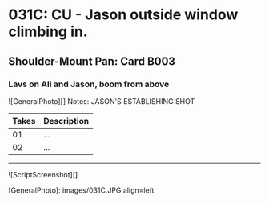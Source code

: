# 031C: CU - Jason outside window climbing in.

## Shoulder-Mount Pan: Card B003

### Lavs on Ali and Jason, boom from above

![GeneralPhoto][]
Notes: JASON'S ESTABLISHING SHOT

| Takes | Description |
|:---|:----|
| 01 | ... |
| 02 | ... |

----

![ScriptScreenshot][]


[GeneralPhoto]:  images/031C.JPG align=left
